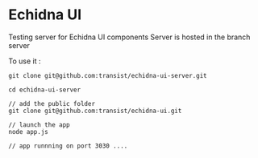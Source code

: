 # Echidna UI


Testing server for  Echidna UI components
Server is hosted in the branch server

To use it :

    git clone git@github.com:transist/echidna-ui-server.git

    cd echidna-ui-server

    // add the public folder
    git clone git@github.com:transist/echidna-ui.git

    // launch the app
    node app.js

    // app runnning on port 3030 .... 